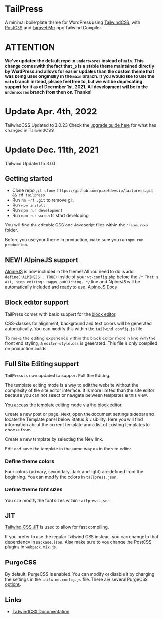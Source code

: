 # TailPress
A minimal boilerplate theme for WordPress using [TailwindCSS](https://tailwindcss.com/), with [PostCSS](https://postcss.org) and ~~[Laravel Mix](https://laravel-mix.com/)~~ npx Tailwind Compiler.

# ATTENTION
**We've updated the default repo to `underscores` instead of `main`. This change comes with the fact that `_S` is a stable theme maintained directly by WordPress and allows for easier updates than the custom theme that was being used originially in the `main` branch. If you would like to use the `main` branch instead, please feel free to, but we will be deprecating support for it as of December 1st, 2021. All development will be in the `underscores` branch from then on. 
Thanks!**

# Update Apr. 4th, 2022
TailwindCSS Updated to 3.0.23
Check the [upgrade guide here](https://tailwindcss.com/docs/upgrade-guide) for what has changed in TailwindCSS.

# Update Dec. 11th, 2021
Tailwind Updated to 3.0.1

## Getting started
* Clone repo `git clone https://github.com/pixeldevsio/tailpress.git && cd tailpress`
* Run `rm -rf .git` to remove git.
* Run `npm install`
* Run `npm run development`
* Run `npm run watch` to start developing

You will find the editable CSS and Javascript files within the `/resources` folder.

Before you use your theme in production, make sure you run `npm run production`.

## NEW! AlpineJS support
[AlpineJS](https://alpinejs.dev/) is now included in the theme! All you need to do is add `define('ALPINEJS', TRUE)` inside of your `wp-config.php` before the `/* That's all, stop editing! Happy publishing. */` line and AlpineJS will be automatically included and ready to use.
[AlpineJS Docs](https://alpinejs.dev/start-here)

## Block editor support
TailPress comes with basic support for the [block editor](https://wordpress.org/support/article/wordpress-editor/).

CSS-classes for alignment, background and text colors will be generated automatically. You can modify this within the `tailwind.config.js` file.

To make the editing experience within the block editor more in line with the front end styling, a `editor-style.css` is generated. This file is only compiled on production builds.

## Full Site Editing support
TailPress is now updated to support Full Site Editing.

The template editing mode is a way to edit the website without the complexity of the site editor interface.
It is more limited than the site editor because you can not select or navigate between templates in this view.

You access the template editing mode via the block editor.

Create a new post or page. Next, open the document settings sidebar and locate the Template panel below Status & visibility.
Here you will find information about the current template and a list of existing templates to choose from.

Create a new template by selecting the New link.

Edit and save the template in the same way as in the site editor.

### Define theme colors
Four colors (primary, secondary, dark and light) are defined from the beginning. You can modify the colors in `tailpress.json`.

### Define theme font sizes
You can modify the font sizes within `tailpress.json`.

## JIT
[Tailwind CSS JIT](https://github.com/tailwindlabs/tailwindcss-jit) is used to allow for fast compiling.

If you prefer to use the regular Tailwind CSS instead, you can change to that dependency in `package.json`.
Also make sure to you change the PostCSS plugins in `webpack.mix.js`.

## PurgeCSS
By default, PurgeCSS is enabled. You can modify or disable it by changing the settings in the `tailwind.config.js` file. There are several [PurgeCSS options](https://tailwindcss.com/docs/optimizing-for-production#purge-css-options).

## Links
* [TailwindCSS Documentation](https://tailwindcss.com/docs)
